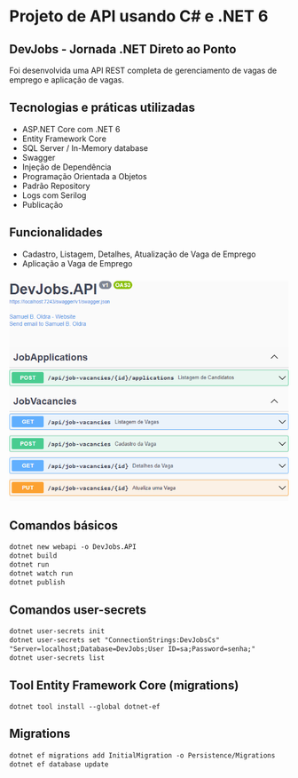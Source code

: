 # Projeto de API usando C# e .NET 6

## DevJobs - Jornada .NET Direto ao Ponto

Foi desenvolvida uma API REST completa de gerenciamento de vagas de emprego e aplicação de vagas.

## Tecnologias e práticas utilizadas
- ASP.NET Core com .NET 6
- Entity Framework Core
- SQL Server / In-Memory database
- Swagger
- Injeção de Dependência
- Programação Orientada a Objetos
- Padrão Repository
- Logs com Serilog
- Publicação

## Funcionalidades
- Cadastro, Listagem, Detalhes, Atualização de Vaga de Emprego
- Aplicação a Vaga de Emprego

###

![alt text](https://raw.githubusercontent.com/samuel-oldra/DevJobs.API/master/README_IMGS/swagger_ui.png)

## Comandos básicos
```
dotnet new webapi -o DevJobs.API
dotnet build
dotnet run
dotnet watch run
dotnet publish
```

## Comandos user-secrets
```
dotnet user-secrets init
dotnet user-secrets set "ConnectionStrings:DevJobsCs" "Server=localhost;Database=DevJobs;User ID=sa;Password=senha;"
dotnet user-secrets list
```

## Tool Entity Framework Core (migrations)
```
dotnet tool install --global dotnet-ef
```

## Migrations
```
dotnet ef migrations add InitialMigration -o Persistence/Migrations
dotnet ef database update
```
